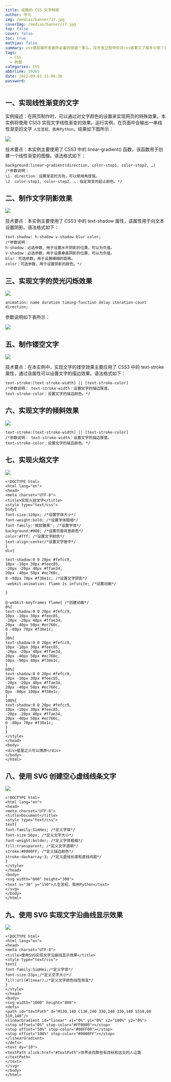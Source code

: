 ```yaml
---
title: 炫酷的 CSS 文字特效
author: 中元
img: /medias/banner/17.jpg
coverImg: /medias/banner/17.jpg
top: false
cover: false
toc: true
mathjax: false
summary: css是前端开发者所必备的技能！那么，在开发过程中你对css效果又了解多少呢？在社区中看到一篇关于css文字特效的文章，摘取部分分享给大家
tags:
  - CSS
  - 转载
categories: CSS
abbrlink: 39265
date: 2022-09-01 11:06:30
password:
---
```


## 一、实现线性渐变的文字

实例描述：在网页制作时，可以通过对文字颜色的设置来实现网页的特殊效果。本实例将使用 CSS3 实现文字线性渐变的效果。运行实例，在页面中会输出一串线性渐变的文字 `人生苦短，我用Python`，结果如下图所示：

![](https://img2020.cnblogs.com/blog/2423513/202108/2423513-20210813124246315-655954642.png)

技术要点：本实例主要使用了 CSS3 中的 linear-gradient() 函数，该函数用于创建一个线性渐变的图像。语法格式如下：

    background:linear-gradient(direction, color-stop1, color-stop2, …)
    /*参数说明：
    \1. direction：设置渐变的方向，可以使用角度值。
    \2. color-stop1, color-stop2, …：指定渐变的起止颜色。*/

## 二、制作文字阴影效果

![](https://img2020.cnblogs.com/blog/2423513/202108/2423513-20210813124438144-2087509045.png)

技术要点：本实例主要使用了 CSS3 中的 text-shadow 属性，该属性用于向文本设置阴影。语法格式如下：

    text-shadow: h-shadow v-shadow blur color;
    /*参数说明：
    h-shadow：必选参数，用于设置水平阴影的位置，可以为负值。
    v-shadow：必选参数，用于设置垂直阴影的位置，可以为负值。
    blur：可选参数，用于设置模糊的距离。
    color：可选参数，用于设置阴影的颜色。*/

## 三、实现文字的荧光闪烁效果

![](https://img2020.cnblogs.com/blog/2423513/202108/2423513-20210813125627494-376405160.png)

`animation: name duration timing-function delay iteration-count direction;`

参数说明如下表所示：

![](https://img2020.cnblogs.com/blog/2423513/202108/2423513-20210813125716122-1364222231.png)

## 五、制作镂空文字

![](https://img2020.cnblogs.com/blog/2423513/202108/2423513-20210813125131298-1439491023.png)

技术要点：在本实例中，实现文字的镂空效果主要应用了 CSS3 中的 text-stroke 属性，通过该属性可以设置文字的描边效果。语法格式如下：

    text-stroke:[text-stroke-width] || [text-stroke-color]
    /*参数说明： text-stroke-width：设置文字的描边厚度。
    text-stroke-color：设置文字的描边颜色。*/

## 六、实现文字的倾斜效果

![](https://img2020.cnblogs.com/blog/2423513/202108/2423513-20210813125458633-503000637.png)

    text-stroke:[text-stroke-width] || [text-stroke-color]
    /*参数说明： text-stroke-width：设置文字的描边厚度。
    text-stroke-color：设置文字的描边颜色。*/

## 七、实现火焰文字

![](https://img2020.cnblogs.com/blog/2423513/202108/2423513-20210813125826147-1767245020.png)

    <!DOCTYPE html>
    <html lang="en">
    <head>
    <meta charset="UTF-8">
    <title>实现火焰文字</title>
    <style type="text/css">
    body{
    font-size:120px; /*设置字体大小*/
    font-weight:bold; /*设置字体粗细*/
    font-family:'微软雅黑'; /*设置字体*/
    background:#000; /*设置页面背景颜色*/
    color:#fff; /*设置文字颜色*/
    text-align:center/*设置文字居中*/
    }
    div{

    text-shadow:0 0 20px #fefcc9,
    10px -10px 30px #feec85,
    -20px -20px 40px #ffae34,
    20px -40px 50px #ec760c,
    0 -80px 70px #f38e1c; /*设置文字阴影*/
    -webkit-animation: flame 2s infinite; /*设置动画*/

    }

    @-webkit-keyframes flame{ /*创建动画*/
    0%{
    text-shadow:0 0 20px #fefcc9,
    10px -10px 30px #feec85,
    -20px -20px 40px #ffae34,
    20px -40px 50px #ec760c,
    0 -80px 70px #f38e1c;
    }
    30%{
    text-shadow:0 0 20px #fefcc9,
    10px -10px 30px #feec85,
    -20px -20px 40px #ffae34,
    20px -40px 50px #ec760c,
    10px -90px 80px #f38e1c;
    }
    60%{
    text-shadow:0 0 20px #fefcc9,
    10px -10px 30px #feec85,
    -20px -20px 40px #ffae34,
    20px -40px 50px #ec760c,
    0px -80px 100px #f38e1c;
    }
    100%{
    text-shadow:0 0 20px #fefcc9,
    10px -10px 30px #feec85,
    -20px -20px 40px #ffae34,
    20px -40px 50px #ec760c,
    0 -80px 70px #f38e1c;
    }
    }
    </style>
    </head>
    <body>
    <div>星星之火可以燎原</div>
    </body>
    </html>

## 八、使用 SVG 创建空心虚线线条文字

![](https://img2020.cnblogs.com/blog/2423513/202108/2423513-20210813130022598-1290072040.png)

    <!DOCTYPE html>
    <html lang="en">
    <head>
    <meta charset="UTF-8">
    <title>Document</title>
    <style type="text/css">
    text{
    font-family:SimHei; /*定义字体*/
    font-size:56px; /*定义文字大小*/
    font-weight:bolder; /*定义字体粗细*/
    fill:transparent; /*定义文字透明*/
    stroke:#0000FF; /*定义描边颜色*/
    stroke-dasharray:3; /*定义虚线长度和虚线间距*/
    }
    </style>
    </head>
    <body>
    <svg width="600" height="300">
    <text x="30" y="150">人生苦短，我用Python</text>
    </svg>
    </body>
    </html>

## 九、使用 SVG 实现文字沿曲线显示效果

![](https://img2020.cnblogs.com/blog/2423513/202108/2423513-20210813130155895-469616243.png)

    <!DOCTYPE html>
    <html lang="en">
    <head>
    <meta charset="UTF-8">
    <title>使用SVG实现文字沿曲线显示效果</title>
    <style type="text/css">
    text{
    font-family:SimHei;/*定义字体*/
    font-size:33px;/*定义文字大小*/
    fill:url(#linear);/*定义文字颜色线性渐变*/
    }
    </style>
    </head>
    <body>
    <svg width="1000" height="800">
    <defs>
    <path id="textPath" d="M130,140 C130,240 330,240 330,140 S510,60 510,140"/>
    <linearGradient id="linear" x1="0%" y1="0%" x2="100%" y2="0%">
    <stop offset="0%" stop-color="#FF0000"></stop>
    <stop offset="50%" stop-color="#00FF00"></stop>
    <stop offset="100%" stop-color="#0000FF"></stop>
    </linearGradient>
    </defs>
    <text dy="10">
    <textPath xlink:href="#textPath">世界会向那些有目标和远见的人让路</textPath>
    </text>
    </svg>
    </body>
    </html>

